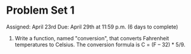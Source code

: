 # Problem Set 1
Assigned: April 23rd
Due: April 29th at 11:59 p.m. (6 days to complete)

1. Write a function, named "conversion", that converts Fahrenheit temperatures to Celsius. The conversion formula is C = (F – 32) * 5/9.

